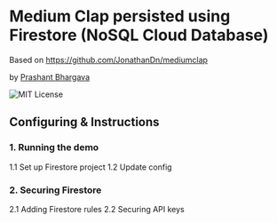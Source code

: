 # Medium Clap persisted using Firestore (NoSQL Cloud Database)

Based on https://github.com/JonathanDn/mediumclap

by [Prashant Bhargava](https://www.linkedin.com/in/prashantb16/)

![MIT License](https://badgen.net/badge/license/MIT/blue "MIT License")

## Configuring & Instructions

### 1. Running the demo

1.1 Set up Firestore project
1.2 Update config

### 2. Securing Firestore
2.1 Adding Firestore rules
2.2 Securing API keys

